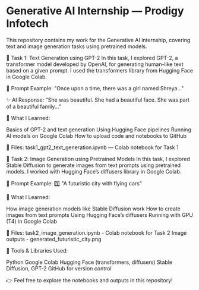 # Generative AI Internship — Prodigy Infotech
This repository contains my work for the Generative AI internship, covering text and image generation tasks using pretrained models.

📌 Task 1: Text Generation using GPT-2
In this task, I explored GPT-2, a transformer model developed by OpenAI, for generating human-like text based on a given prompt.
I used the transformers library from Hugging Face in Google Colab.

💬 Prompt Example:
"Once upon a time, there was a girl named Shreya..."

✨ AI Response:
"She was beautiful. She had a beautiful face. She was part of a beautiful family..."

🧠 What I Learned:

Basics of GPT-2 and text generation
Using Hugging Face pipelines
Running AI models on Google Colab
How to upload code and notebooks to GitHub

📁 Files:
task1_gpt2_text_generation.ipynb — Colab notebook for Task 1

📌 Task 2: Image Generation using Pretrained Models
In this task, I explored Stable Diffusion to generate images from text prompts using pretrained models.
I worked with Hugging Face’s diffusers library in Google Colab.

💬 Prompt Example:
1️⃣ "A futuristic city with flying cars"

🧠 What I Learned:

How image generation models like Stable Diffusion work
How to create images from text prompts
Using Hugging Face’s diffusers
Running with GPU (T4) in Google Colab

📁 Files:
task2_image_generation.ipynb - Colab notebook for Task 2
Image outputs - generated_futuristic_city.png

🌟 Tools & Libraries Used:

Python
Google Colab
Hugging Face (transformers, diffusers)
Stable Diffusion, GPT-2
GitHub for version control

👉 Feel free to explore the notebooks and outputs in this repository!
